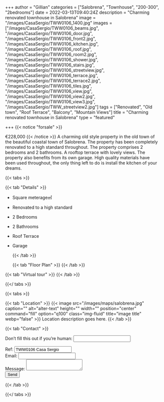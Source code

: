 +++
author = "Gillian"
categories = ["Salobrena", "Townhouse", "200-300", "2bedrooms"]
date = 2022-03-13T09:40:24Z
description = "Charming renovated townhouse in Salobrena"
image = "/images/CasaSergio/TWW0106_1400.jpg"
images = ["/images/CasaSergio/TWW0106_beams.jpg", "/images/CasaSergio/TWW0106_door.jpg", "/images/CasaSergio/TWW0106_front2.jpg", "/images/CasaSergio/TWW0106_kitchen.jpg", "/images/CasaSergio/TWW0106_roof.jpg", "/images/CasaSergio/TWW0106_room2.jpg", "/images/CasaSergio/TWW0106_shower.jpg", "/images/CasaSergio/TWW0106_stairs.jpg", "/images/CasaSergio/TWW0106_streetview.jpg", "/images/CasaSergio/TWW0106_terrace.jpg", "/images/CasaSergio/TWW0106_terrace2.jpg", "/images/CasaSergio/TWW0106_tiles.jpg", "/images/CasaSergio/TWW0106_view.jpg", "/images/CasaSergio/TWW0106_view2.jpg", "/images/CasaSergio/TWW0106_view3.jpg", "/images/CasaSergio/TWW_streetview2.jpg"]
tags = ["Renovated", "Old town", "Roof Terrace", "Balcony", "Mountain Views"]
title = "Charming renovated townhouse in Salobrena"
type = "featured"

+++
{{< notice "forsale" >}}

€228,000 {{< /notice >}} A charming old style property in the old town of the beautiful coastal town of Salobrena. The property has been completely renovated to a high standard throughout. The property comprises 2 bedrooms and 2 bathrooms. A rooftop terrace with lovely views. The property also benefits from its own garage. High quality materials have been used throughout, the only thing left to do is install the kitchen of your dreams. 

{{< tabs >}}

{{< tab "Details" >}}

* Square meterage&#x33A1;
* Renovated to a high standard
* 2 Bedrooms
* 2 Bathrooms
* Roof Terrace
* Garage

  {{< /tab >}}

  {{< tab "Floor Plan" >}}  {{< /tab >}}

{{< tab "Virtual tour" >}}  {{< /tab >}}

{{</ tabs >}}

{{< tabs >}}

{{< tab "Location" >}} {{< image src="/images/maps/salobrena.jpg" caption="" alt="alter-text" height="" width="" position="center" command="fill" option="q100" class="img-fluid" title="image title" webp="false" >}} Location description goes here. {{< /tab >}}

{{< tab "Contact" >}} <form name="propertyContact" method="POST" netlify-honeypot="bot-field" data-netlify="true"> <div class="form-group"> <p class="d-none"><label>Don’t fill this out if you’re human: <input name="bot-field" /></label></p> </div> <div class="form-group"> <label>Ref: <input name="property-ref" class="form-control" value="TWW0106 Casa Sergio" readonly/></label> </div> <div class="form-group"> <label>Email: <input type="text" class="form-control" name="email" /></label> </div> <div class="form-group"> <label>Message: </label> <textarea name="message" class="form-control"></textarea> </div> <button type="submit" class="btn btn-primary">Send</button> </form> {{< /tab >}}

{{</ tabs >}}